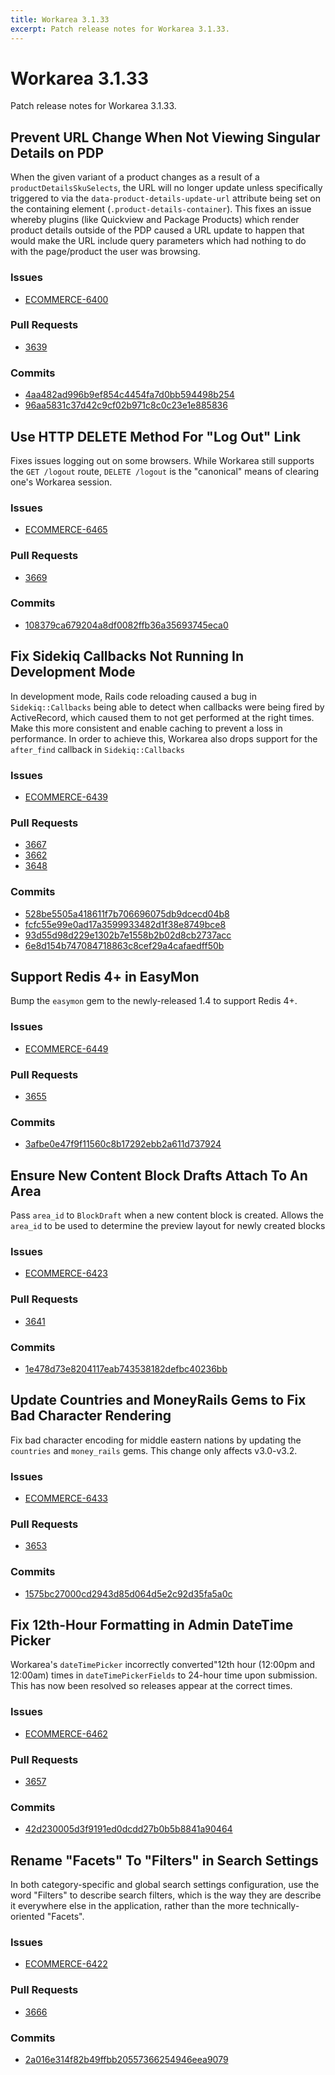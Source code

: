 ```yaml
---
title: Workarea 3.1.33
excerpt: Patch release notes for Workarea 3.1.33.
---
```


# Workarea 3.1.33

Patch release notes for Workarea 3.1.33.



## Prevent URL Change When Not Viewing Singular Details on PDP

When the given variant of a product changes as a result of a
`productDetailsSkuSelects`, the URL will no longer update unless
specifically triggered to via the `data-product-details-update-url`
attribute being set on the containing element
(`.product-details-container`). This fixes an issue whereby plugins
(like Quickview and Package Products) which render product details
outside of the PDP caused a URL update to happen that would make the URL
include query parameters which had nothing to do with the page/product
the user was browsing.

### Issues

- [ECOMMERCE-6400](https://jira.tools.weblinc.com/browse/ECOMMERCE-6400)

### Pull Requests

- [3639](https://stash.tools.weblinc.com/projects/WL/repos/workarea/pull-requests/3639/overview)

### Commits

- [4aa482ad996b9ef854c4454fa7d0bb594498b254](https://stash.tools.weblinc.com/projects/WL/repos/workarea/commits/4aa482ad996b9ef854c4454fa7d0bb594498b254)
- [96aa5831c37d42c9cf02b971c8c0c23e1e885836](https://stash.tools.weblinc.com/projects/WL/repos/workarea/commits/96aa5831c37d42c9cf02b971c8c0c23e1e885836)

## Use HTTP DELETE Method For "Log Out" Link

Fixes issues logging out on some browsers. While Workarea still supports
the `GET /logout` route, `DELETE /logout` is the "canonical" means of
clearing one's Workarea session.

### Issues

- [ECOMMERCE-6465](https://jira.tools.weblinc.com/browse/ECOMMERCE-6465)

### Pull Requests

- [3669](https://stash.tools.weblinc.com/projects/WL/repos/workarea/pull-requests/3669/overview)

### Commits

- [108379ca679204a8df0082ffb36a35693745eca0](https://stash.tools.weblinc.com/projects/WL/repos/workarea/commits/108379ca679204a8df0082ffb36a35693745eca0)


## Fix Sidekiq Callbacks Not Running In Development Mode

In development mode, Rails code reloading caused a bug in
`Sidekiq::Callbacks` being able to detect when callbacks were being
fired by ActiveRecord, which caused them to not get performed at the
right times. Make this more consistent and enable caching to prevent
a loss in performance. In order to achieve this, Workarea also drops
support for the `after_find` callback in `Sidekiq::Callbacks`

### Issues

- [ECOMMERCE-6439](https://jira.tools.weblinc.com/browse/ECOMMERCE-6439)

### Pull Requests

- [3667](https://stash.tools.weblinc.com/projects/WL/repos/workarea/pull-requests/3667/overview)
- [3662](https://stash.tools.weblinc.com/projects/WL/repos/workarea/pull-requests/3662/overview)
- [3648](https://stash.tools.weblinc.com/projects/WL/repos/workarea/pull-requests/3648/overview)

### Commits

- [528be5505a418611f7b706696075db9dcecd04b8](https://stash.tools.weblinc.com/projects/WL/repos/workarea/commits/528be5505a418611f7b706696075db9dcecd04b8)
- [fcfc55e99e0ad17a3599933482d1f38e8749bce8](https://stash.tools.weblinc.com/projects/WL/repos/workarea/commits/fcfc55e99e0ad17a3599933482d1f38e8749bce8)
- [93d55d98d229e1302b7e1558b2b02d8cb2737acc](https://stash.tools.weblinc.com/projects/WL/repos/workarea/commits/93d55d98d229e1302b7e1558b2b02d8cb2737acc)
- [6e8d154b747084718863c8cef29a4cafaedff50b](https://stash.tools.weblinc.com/projects/WL/repos/workarea/commits/6e8d154b747084718863c8cef29a4cafaedff50b)

## Support Redis 4+ in EasyMon

Bump the `easymon` gem to the newly-released 1.4 to support Redis 4+.

### Issues

- [ECOMMERCE-6449](https://jira.tools.weblinc.com/browse/ECOMMERCE-6449)

### Pull Requests

- [3655](https://stash.tools.weblinc.com/projects/WL/repos/workarea/pull-requests/3655/overview)

### Commits

- [3afbe0e47f9f11560c8b17292ebb2a611d737924](https://stash.tools.weblinc.com/projects/WL/repos/workarea/commits/3afbe0e47f9f11560c8b17292ebb2a611d737924)


## Ensure New Content Block Drafts Attach To An Area

Pass `area_id` to `BlockDraft` when a new content block is created.
Allows the `area_id` to be used to determine the preview layout for newly created blocks

### Issues

- [ECOMMERCE-6423](https://jira.tools.weblinc.com/browse/ECOMMERCE-6423)

### Pull Requests

- [3641](https://stash.tools.weblinc.com/projects/WL/repos/workarea/pull-requests/3641/overview)

### Commits

- [1e478d73e8204117eab743538182defbc40236bb](https://stash.tools.weblinc.com/projects/WL/repos/workarea/commits/1e478d73e8204117eab743538182defbc40236bb)


## Update Countries and MoneyRails Gems to Fix Bad Character Rendering

Fix bad character encoding for middle eastern nations by updating the
`countries` and `money_rails` gems. This change only affects v3.0-v3.2.

### Issues

- [ECOMMERCE-6433](https://jira.tools.weblinc.com/browse/ECOMMERCE-6433)

### Pull Requests

- [3653](https://stash.tools.weblinc.com/projects/WL/repos/workarea/pull-requests/3653/overview)

### Commits

- [1575bc27000cd2943d85d064d5e2c92d35fa5a0c](https://stash.tools.weblinc.com/projects/WL/repos/workarea/commits/1575bc27000cd2943d85d064d5e2c92d35fa5a0c)

## Fix 12th-Hour Formatting in Admin DateTime Picker

Workarea's `dateTimePicker` incorrectly converted"12th hour (12:00pm and 12:00am) times
in `dateTimePickerFields` to 24-hour time upon submission. This has now
been resolved so releases appear at the correct times.

### Issues

- [ECOMMERCE-6462](https://jira.tools.weblinc.com/browse/ECOMMERCE-6462)

### Pull Requests

- [3657](https://stash.tools.weblinc.com/projects/WL/repos/workarea/pull-requests/3657/overview)

### Commits

- [42d230005d3f9191ed0dcdd27b0b5b8841a90464](https://stash.tools.weblinc.com/projects/WL/repos/workarea/commits/42d230005d3f9191ed0dcdd27b0b5b8841a90464)

## Rename "Facets" To "Filters" in Search Settings

In both category-specific and global search settings configuration, use
the word "Filters" to describe search filters, which is the way they are
describe it everywhere else in the application, rather than the more
technically-oriented "Facets".

### Issues

- [ECOMMERCE-6422](https://jira.tools.weblinc.com/browse/ECOMMERCE-6422)

### Pull Requests

- [3666](https://stash.tools.weblinc.com/projects/WL/repos/workarea/pull-requests/3666/overview)

### Commits

- [2a016e314f82b49ffbb20557366254946eea9079](https://stash.tools.weblinc.com/projects/WL/repos/workarea/commits/2a016e314f82b49ffbb20557366254946eea9079)


